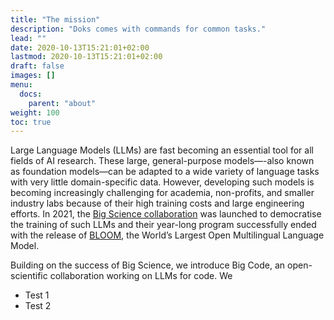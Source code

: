 ```yaml
---
title: "The mission"
description: "Doks comes with commands for common tasks."
lead: ""
date: 2020-10-13T15:21:01+02:00
lastmod: 2020-10-13T15:21:01+02:00
draft: false
images: []
menu:
  docs:
    parent: "about"
weight: 100
toc: true
---
```

Large Language Models (LLMs) are fast becoming an essential tool for all fields of AI research. These large, general-purpose models—-also known as foundation models—can be adapted to a wide variety of language tasks with very little domain-specific data. However, developing such models is becoming increasingly challenging for academia, non-profits, and smaller industry labs because of their high training costs and large engineering efforts. In 2021, the [Big Science collaboration](https://bigscience.huggingface.co/) was launched to democratise the training of such LLMs and their year-long program successfully ended with the release of [BLOOM](https://huggingface.co/bigscience/bloom), the World’s Largest Open Multilingual Language Model. 

Building on the success of Big Science, we introduce Big Code, an open-scientific collaboration working on LLMs for code. We 
- Test 1
- Test 2